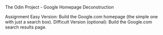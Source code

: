 The Odin Project - Google Homepage Deconstruction

Assignment
Easy Version: Build the Google.com homepage (the simple one with just a search box).
Difficult Version (optional): Build the Google.com search results page.
